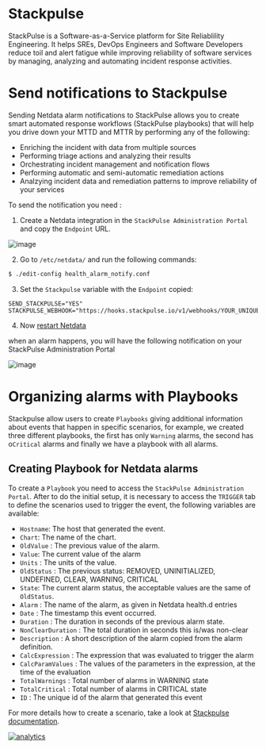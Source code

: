 <!--
title: "Send notifications to Stackpulse"
description: "Send alerts to your Stackpulse Netdata integration any time an anomaly or performance issue strikes a node in your infrastructure."
sidebar_label: "Opsgenie"
custom_edit_url: https://github.com/netdata/netdata/edit/master/health/notifications/opsgenie/README.md
-->

# Stackpulse

StackPulse is a Software-as-a-Service platform for Site Reliablility Engineering. It helps SREs, DevOps Engineers and 
Software Developers reduce toil and alert fatigue while improving reliability of software services by managing, 
analyzing and automating incident response activities.

# Send notifications to Stackpulse

Sending Netdata alarm notifications to StackPulse allows you to create smart automated response workflows 
(StackPulse playbooks) that will help you drive down your MTTD and MTTR by performing any of the following:

* Enriching the incident with data from multiple sources
* Performing triage actions and analyzing their results
* Orchestrating incident management and notification flows
* Performing automatic and semi-automatic remediation actions
* Analzying incident data and remediation patterns to improve reliability of your services

To send the notification you need :

1.  Create a Netdata integration in the `StackPulse Administration Portal` and copy the `Endpoint` URL.

![image](https://user-images.githubusercontent.com/49162938/93023348-d9455a80-f5dd-11ea-8e05-67d07dce93e4.png)

2.  Go to `/etc/netdata/` and run the following commands:

```sh
$ ./edit-config health_alarm_notify.conf
```

3.  Set the `Stackpulse` variable with the `Endpoint` copied:

```
SEND_STACKPULSE="YES"
STACKPULSE_WEBHOOK="https://hooks.stackpulse.io/v1/webhooks/YOUR_UNIQUE_ID"
```

4.  Now [restart Netdata](/docs/getting-started.md#start-stop-and-restart-netdata)

when an alarm happens, you will have the following notification on your StackPulse Administration Portal

![image](https://user-images.githubusercontent.com/49162938/93023407-5244b200-f5de-11ea-84fe-4f85ad1d1ba1.png)

# Organizing alarms with Playbooks

Stackpulse allow users to create `Playbooks` giving additional information about events that happen in specific 
scenarios, for example, we created three different playbooks, the first has only `Warning` alarms, the
 second has o`Critical` alarms and finally we have a playbook with all alarms.
 
## Creating Playbook for Netdata alarms

To create a `Playbook` you need to access the `StackPulse Administration Portal`. After to do the initial setup, it 
is necessary to access the `TRIGGER` tab to define the scenarios used to trigger the event, the following variables are
available:

-  `Hostname`: The host that generated the event.
-  `Chart`: The name of the chart.
-  `OldValue` : The previous value of the alarm.
-  `Value`: The current value of the alarm
-  `Units` : The units of the value.
-  `OldStatus` : The previous status: REMOVED, UNINITIALIZED, UNDEFINED, CLEAR, WARNING, CRITICAL
-  `State`: The current alarm  status, the acceptable values are the same of `OldStatus`.
-  `Alarm` : The name of the alarm, as given in Netdata health.d entries
-  `Date` : The timestamp this event occurred.
-  `Duration` : The duration in seconds of the previous alarm state.
-  `NonClearDuration` : The total duration in seconds this is/was non-clear
-  `Description` : A short description of the alarm copied from the alarm definition.
-  `CalcExpression` : The expression that was evaluated to trigger the alarm
-  `CalcParamValues` : The values of the parameters in the expression, at the time of the evaluation
-  `TotalWarnings` : Total number of alarms in WARNING state
-  `TotalCritical` : Total number of alarms in CRITICAL state
-  `ID` : The unique id of the alarm that generated this event

For more details how to create a scenario, take a look at [Stackpulse documentation](https://docs.stackpulse.io).



[![analytics](https://www.google-analytics.com/collect?v=1&aip=1&t=pageview&_s=1&ds=github&dr=https%3A%2F%2Fgithub.com%2Fnetdata%2Fnetdata&dl=https%3A%2F%2Fmy-netdata.io%2Fgithub%2Fhealth%2Fnotifications%2Fopsgenie%2FREADME%2FDonations-netdata-has-received&_u=MAC~&cid=5792dfd7-8dc4-476b-af31-da2fdb9f93d2&tid=UA-64295674-3)](<>)